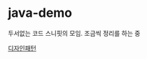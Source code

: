 # java-demo

두서없는 코드 스니핏의 모임.
조금씩 정리를 하는 중

[디자인패턴](/ssisksl77/java-demo/tree/master/src/main/java/designpattern)
